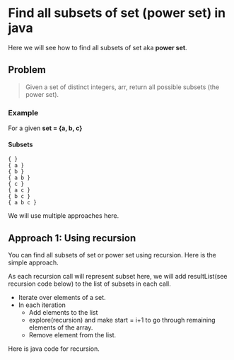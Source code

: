 # Find all subsets of set (power set) in java

Here we will see how to find all subsets of set aka **power set**.

## Problem
> Given a set of distinct integers, arr, return all possible subsets (the power set).

### Example

For a given **set = {a, b, c}**

#### Subsets
```text
{ }
{ a }
{ b }
{ a b }
{ c }
{ a c }
{ b c }
{ a b c }
```

We will use multiple approaches here.

## Approach 1: Using recursion

You can find all subsets of set or power set using recursion. Here is the simple approach.

As each recursion call will represent subset here, we will add resultList(see recursion code below) to the list of subsets in each call.
- Iterate over elements of a set.
- In each iteration
  - Add elements to the list
  - explore(recursion) and make start = i+1 to go through remaining elements of the array.
  - Remove element from the list.

Here is java code for recursion.

```java

```